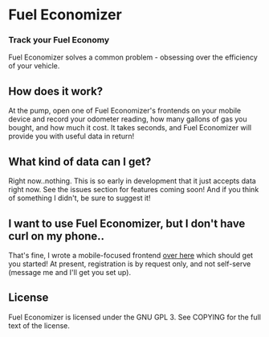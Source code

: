# Fuel Economizer
### Track your Fuel Economy

Fuel Economizer solves a common problem - obsessing over the efficiency of your vehicle.  

## How does it work?

At the pump, open one of Fuel Economizer's frontends on your mobile device and record your odometer reading, how many 
gallons of gas you bought, and how much it cost.  It takes seconds, and Fuel Economizer will provide you with useful
data in return!

## What kind of data can I get?

Right now..nothing.  This is so early in development that it just accepts data right now.  See the issues section
for features coming soon!  And if you think of something I didn't, be sure to suggest it!

## I want to use Fuel Economizer, but I don't have curl on my phone..

That's fine, I wrote a mobile-focused frontend [over here](https://github.com/Dorthu/EconomizerWeb) which should get you 
started!  At present, registration is by request only, and not self-serve (message me and I'll get you set up).

## License

Fuel Economizer is licensed under the GNU GPL 3. See COPYING for the full text of the license.
